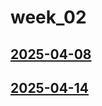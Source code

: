 # week_02 <!-- markmap: foldAll -->
## [2025-04-08](2025-04-08/2025-04-08.html)
## [2025-04-14](2025-04-14/2025-04-14.html)
